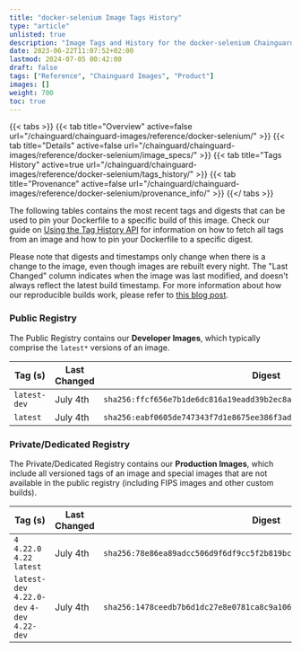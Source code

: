 ```yaml
---
title: "docker-selenium Image Tags History"
type: "article"
unlisted: true
description: "Image Tags and History for the docker-selenium Chainguard Image"
date: 2023-06-22T11:07:52+02:00
lastmod: 2024-07-05 00:42:00
draft: false
tags: ["Reference", "Chainguard Images", "Product"]
images: []
weight: 700
toc: true
---
```


{{< tabs >}}
{{< tab title="Overview" active=false url="/chainguard/chainguard-images/reference/docker-selenium/" >}}
{{< tab title="Details" active=false url="/chainguard/chainguard-images/reference/docker-selenium/image_specs/" >}}
{{< tab title="Tags History" active=true url="/chainguard/chainguard-images/reference/docker-selenium/tags_history/" >}}
{{< tab title="Provenance" active=false url="/chainguard/chainguard-images/reference/docker-selenium/provenance_info/" >}}
{{</ tabs >}}

The following tables contains the most recent tags and digests that can be used to pin your Dockerfile to a specific build of this image. Check our guide on [Using the Tag History API](/chainguard/chainguard-images/using-the-tag-history-api/) for information on how to fetch all tags from an image and how to pin your Dockerfile to a specific digest.

Please note that digests and timestamps only change when there is a change to the image, even though images are rebuilt every night. The "Last Changed" column indicates when the image was last modified, and doesn't always reflect the latest build timestamp. For more information about how our reproducible builds work, please refer to [this blog post](https://www.chainguard.dev/unchained/reproducing-chainguards-reproducible-image-builds).

### Public Registry
The Public Registry contains our **Developer Images**, which typically comprise the `latest*` versions of an image.

| Tag (s)       | Last Changed | Digest                                                                    |
|---------------|--------------|---------------------------------------------------------------------------|
|  `latest-dev` | July 4th     | `sha256:ffcf656e7b1de6dc816a19eadd39b2ec8ae48c8c5276aaf1318f42cd6d45b57e` |
|  `latest`     | July 4th     | `sha256:eabf0605de747343f7d1e8675ee386f3ad6bc3b0874bd884d004154bdc7d0120` |


### Private/Dedicated Registry
The Private/Dedicated Registry contains our **Production Images**, which include all versioned tags of an image and special images that are not available in the public registry (including FIPS images and other custom builds).

| Tag (s)                                       | Last Changed | Digest                                                                    |
|-----------------------------------------------|--------------|---------------------------------------------------------------------------|
|  `4` `4.22.0` `4.22` `latest`                 | July 4th     | `sha256:78e86ea89adcc506d9f6df9cc5f2b819bcbd1f04e7cc1a4bd0724e4e6ab84c8b` |
|  `latest-dev` `4.22.0-dev` `4-dev` `4.22-dev` | July 4th     | `sha256:1478ceedb7b6d1dc27e8e0781ca8c9a1067c40d6486daccf98ea0d1d52afdeff` |

